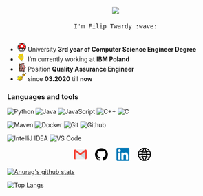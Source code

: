 <p align="center">
  <img src="https://media.giphy.com/media/MeJgB3yMMwIaHmKD4z/giphy.gif" width="30%">
  <br><br>
  <samp>
    I'm Filip Twardy :wave:
    <br><br>
  </samp>
</p>


- <img alt="GIF" src="https://github.com/deut-erium/deut-erium/blob/master/assets/powerup.gif?raw=1" width="20vw" /> University **3rd year of Computer Science Engineer Degree**
- <img alt="GIF" src="https://github.com/deut-erium/deut-erium/blob/master/assets/wave.gif?raw=1" width="20vw" /> I’m currently working at **IBM Poland**
- <img alt="GIF" src="https://github.com/deut-erium/deut-erium/blob/master/assets/gandalf_parrot.gif?raw=1" width="20vw" /> Position **Quality Assurance Engineer** 
- <img alt="GIF" src="https://github.com/deut-erium/deut-erium/blob/master/assets/headbang.gif?raw=1" width="20vw" /> since **03.2020** till **now**

### Languages and tools

![Python](https://img.shields.io/badge/Python-3776AB?style=flat-square&logo=Python&logoColor=white)
![Java](http://img.shields.io/badge/-Java-007396?style=flat-square&logo=java&logoColor=ffffff&color=red)
![JavaScript](https://img.shields.io/badge/-JavaScript-%23F7DF1C?style=flat-square&logo=javascript&logoColor=000000&labelColor=%23F7DF1C&color=%23FFCE5A)
![C++](http://img.shields.io/badge/-C++-007396?style=flat-square&logo=#00599C&logoColor=ffffff&color=blue)
![C](http://img.shields.io/badge/--007396?style=flat-square&logo=c&logoColor=ffffff&color=9cf)

![Maven](http://img.shields.io/badge/-Maven-1565c0?style=flat-square&logo=apache-maven)
![Docker](https://img.shields.io/badge/-Docker-black?style=flat-square&logo=docker)
![Git](https://img.shields.io/badge/-Git-%23F05032?style=flat-square&logo=git&logoColor=%23ffffff)
![Github](http://img.shields.io/badge/-Github%20-2088FF?style=flat-square&logo=github&logoColor=ffffff)

![IntelliJ IDEA](http://img.shields.io/badge/-IntelliJ%20IDEA-000000?style=flat-square&logo=intellij-idea&logoColor=ffffff)
![VS Code](http://img.shields.io/badge/-VS%20Code-007ACC?style=flat-square&logo=visual-studio-code&logoColor=ffffff)

<p align="center">
 <a href="mailto:filip.twardy.v01@gmail.com"><img src="https://github.com/deut-erium/deut-erium/blob/master/assets/gmail.svg" width="30px" alt="mail"></a> &nbsp; &nbsp;
   <a href="https://github.com/twrdyyy"><img src="https://github.com/deut-erium/deut-erium/blob/master/assets/github.svg" width="30px" alt="mail"></a> &nbsp; &nbsp;
  <a href="https://www.linkedin.com/in/filip-twardy-162209185"><img src="https://github.com/deut-erium/deut-erium/blob/master/assets/linkedin.svg" width="30px" alt="LinkedIn"></a> &nbsp; &nbsp;
  <a href="https://twrdyyy.github.io/portfolio/"><img src="https://github.com/deut-erium/deut-erium/blob/master/assets/site.svg" width="30px" alt="site"></a> &nbsp; &nbsp;
</p>



[![Anurag's github stats](https://github-readme-stats.vercel.app/api?username=twrdyyy)](https://github.com/anuraghazra/github-readme-stats)

[![Top Langs](https://github-readme-stats.vercel.app/api/top-langs/?username=twrdyyy&layout=compact)](https://github.com/anuraghazra/github-readme-stats)
